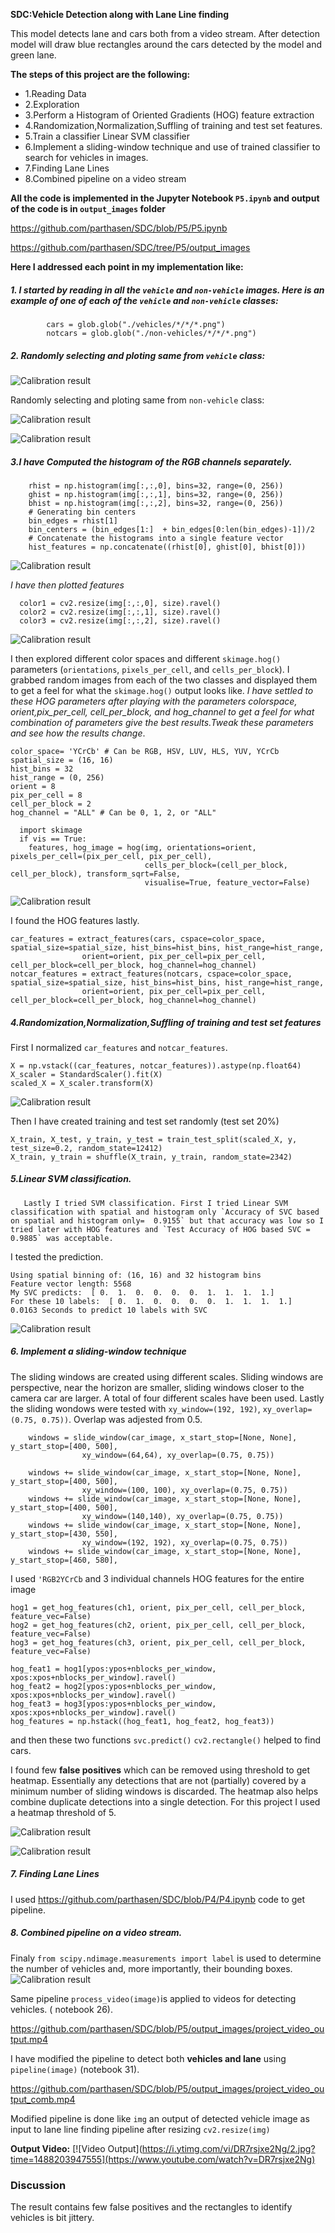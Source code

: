 **SDC:Vehicle Detection along with Lane Line finding**

This model detects lane and cars both from a video stream. After detection model will draw blue rectangles around the cars detected by the model and green lane. 
 
**The steps of this project are the following:**

* 1.Reading Data 
* 2.Exploration
* 3.Perform a Histogram of Oriented Gradients (HOG) feature extraction 
* 4.Randomization,Normalization,Suffling of training and test set features.
* 5.Train a classifier Linear SVM classifier
* 6.Implement a sliding-window technique and use of trained classifier to search for vehicles in images.
* 7.Finding Lane Lines
* 8.Combined pipeline on a video stream 

**All the code is implemented in the Jupyter Notebook `P5.ipynb` and output of the code is in `output_images` folder**

https://github.com/parthasen/SDC/blob/P5/P5.ipynb

https://github.com/parthasen/SDC/tree/P5/output_images


**Here I addressed each point in my implementation like:**  

##### 1. I started by reading in all the `vehicle` and `non-vehicle` images.  Here is an example of one of each of the `vehicle` and `non-vehicle` classes:

            cars = glob.glob("./vehicles/*/*/*.png")
            notcars = glob.glob("./non-vehicles/*/*/*.png")
 
##### 2. Randomly selecting and ploting same from `vehicle` class:

 ![Calibration result](https://github.com/parthasen/SDC/blob/P5/output_images/1.png)
 
Randomly selecting and ploting same from `non-vehicle` class:

 ![Calibration result](https://github.com/parthasen/SDC/blob/P5/output_images/2.png) 
 
 ![Calibration result](https://github.com/parthasen/SDC/blob/P5/output_images/3.png) 
 
 ##### 3.I have Computed the histogram of the RGB channels separately.
 
        rhist = np.histogram(img[:,:,0], bins=32, range=(0, 256))
        ghist = np.histogram(img[:,:,1], bins=32, range=(0, 256))
        bhist = np.histogram(img[:,:,2], bins=32, range=(0, 256))
        # Generating bin centers
        bin_edges = rhist[1]
        bin_centers = (bin_edges[1:]  + bin_edges[0:len(bin_edges)-1])/2
        # Concatenate the histograms into a single feature vector
        hist_features = np.concatenate((rhist[0], ghist[0], bhist[0]))

![Calibration result](https://github.com/parthasen/SDC/blob/P5/output_images/4.png)

*I have then plotted features*

      color1 = cv2.resize(img[:,:,0], size).ravel()
      color2 = cv2.resize(img[:,:,1], size).ravel()
      color3 = cv2.resize(img[:,:,2], size).ravel()
 
![Calibration result](https://github.com/parthasen/SDC/blob/P5/output_images/6.png) 

I then explored different color spaces and different `skimage.hog()` parameters (`orientations`, `pixels_per_cell`, and `cells_per_block`).  I grabbed random images from each of the two classes and displayed them to get a feel for what the `skimage.hog()` output looks like.
*I have settled to these HOG parameters after playing with the parameters colorspace, orient,pix_per_cell, cell_per_block, and hog_channel to get a feel for what combination of parameters give the best results.Tweak these parameters and see how the results change*.
        
    color_space= 'YCrCb' # Can be RGB, HSV, LUV, HLS, YUV, YCrCb
    spatial_size = (16, 16)
    hist_bins = 32
    hist_range = (0, 256)
    orient = 8
    pix_per_cell = 8
    cell_per_block = 2
    hog_channel = "ALL" # Can be 0, 1, 2, or "ALL"
      
      import skimage
      if vis == True:
        features, hog_image = hog(img, orientations=orient, pixels_per_cell=(pix_per_cell, pix_per_cell),
                                  cells_per_block=(cell_per_block, cell_per_block), transform_sqrt=False, 
                                  visualise=True, feature_vector=False)
  
![Calibration result](https://github.com/parthasen/SDC/blob/P5/output_images/5.png)

I found the HOG features lastly.
   
    car_features = extract_features(cars, cspace=color_space, spatial_size=spatial_size, hist_bins=hist_bins, hist_range=hist_range,
                    orient=orient, pix_per_cell=pix_per_cell, cell_per_block=cell_per_block, hog_channel=hog_channel)
    notcar_features = extract_features(notcars, cspace=color_space, spatial_size=spatial_size, hist_bins=hist_bins, hist_range=hist_range,
                    orient=orient, pix_per_cell=pix_per_cell, cell_per_block=cell_per_block, hog_channel=hog_channel)

##### 4.Randomization,Normalization,Suffling of training and test set features
    
First I normalized `car_features` and `notcar_features`.
      
    X = np.vstack((car_features, notcar_features)).astype(np.float64)                        
    X_scaler = StandardScaler().fit(X)
    scaled_X = X_scaler.transform(X)
    
![Calibration result](https://github.com/parthasen/SDC/blob/P5/output_images/7.png)

Then I have created training and test set randomly (test set 20%)

    X_train, X_test, y_train, y_test = train_test_split(scaled_X, y, test_size=0.2, random_state=12412)
    X_train, y_train = shuffle(X_train, y_train, random_state=2342)
##### 5.Linear SVM classification.      
 
       Lastly I tried SVM classification. First I tried Linear SVM classification with spatial and histogram only `Accuracy of SVC based on spatial and histogram only=  0.9155` but that accuracy was low so I tried later with HOG features and `Test Accuracy of HOG based SVC =  0.9885` was acceptable.

I tested the prediction.

    Using spatial binning of: (16, 16) and 32 histogram bins
    Feature vector length: 5568
    My SVC predicts:  [ 0.  1.  0.  0.  0.  0.  1.  1.  1.  1.]
    For these 10 labels:  [ 0.  1.  0.  0.  0.  0.  1.  1.  1.  1.]
    0.0163 Seconds to predict 10 labels with SVC
![Calibration result](https://github.com/parthasen/SDC/blob/P5/output_images/8.png) 
       
##### 6. Implement a sliding-window technique
The sliding windows are created using different scales. Sliding windows are perspective, near the horizon are smaller, sliding windows closer to the camera car are larger. A total of four different scales have been used. Lastly the sliding wondows were tested with `xy_window=(192, 192)`, `xy_overlap=(0.75, 0.75))`. Overlap was adjested from 0.5.

        windows = slide_window(car_image, x_start_stop=[None, None], y_start_stop=[400, 500], 
                    xy_window=(64,64), xy_overlap=(0.75, 0.75))

        windows += slide_window(car_image, x_start_stop=[None, None], y_start_stop=[400, 500], 
                    xy_window=(100, 100), xy_overlap=(0.75, 0.75))
        windows += slide_window(car_image, x_start_stop=[None, None], y_start_stop=[400, 500], 
                    xy_window=(140,140), xy_overlap=(0.75, 0.75))
        windows += slide_window(car_image, x_start_stop=[None, None], y_start_stop=[430, 550], 
                    xy_window=(192, 192), xy_overlap=(0.75, 0.75))
        windows += slide_window(car_image, x_start_stop=[None, None], y_start_stop=[460, 580], 

I used `'RGB2YCrCb` and 3 individual channels HOG features for the entire image 
  
    hog1 = get_hog_features(ch1, orient, pix_per_cell, cell_per_block, feature_vec=False)
    hog2 = get_hog_features(ch2, orient, pix_per_cell, cell_per_block, feature_vec=False)
    hog3 = get_hog_features(ch3, orient, pix_per_cell, cell_per_block, feature_vec=False)
    
    hog_feat1 = hog1[ypos:ypos+nblocks_per_window, xpos:xpos+nblocks_per_window].ravel() 
    hog_feat2 = hog2[ypos:ypos+nblocks_per_window, xpos:xpos+nblocks_per_window].ravel() 
    hog_feat3 = hog3[ypos:ypos+nblocks_per_window, xpos:xpos+nblocks_per_window].ravel() 
    hog_features = np.hstack((hog_feat1, hog_feat2, hog_feat3))

and then these two functions  `svc.predict()` `cv2.rectangle()` helped to find cars.

I found few **false positives** which can be removed using threshold to get heatmap. Essentially any detections that are not (partially) covered by a minimum number of sliding windows is discarded. The heatmap also helps combine duplicate detections into a single detection. For this project I used a heatmap threshold of 5.

![Calibration result](https://github.com/parthasen/SDC/blob/P5/output_images/9.png) 


![Calibration result](https://github.com/parthasen/SDC/blob/P5/output_images/10.png)

##### 7.  Finding Lane Lines
I used https://github.com/parthasen/SDC/blob/P4/P4.ipynb code to get pipeline. 

##### 8.  Combined pipeline on a video stream. 
Finaly `from scipy.ndimage.measurements import label` is used to determine the number of vehicles and, more importantly, their bounding boxes. 
![Calibration result](https://github.com/parthasen/SDC/blob/P5/output_images/11.png) 

Same pipeline  `process_video(image)`is applied to videos for detecting vehicles. ( notebook 26).

https://github.com/parthasen/SDC/blob/P5/output_images/project_video_output.mp4

I have modified the pipeline to detect both **vehicles and lane** using `pipeline(image)` (notebook 31).

https://github.com/parthasen/SDC/blob/P5/output_images/project_video_output_comb.mp4

Modified pipeline is done like `img` an output of detected vehicle image as input to lane line finding pipeline after resizing `cv2.resize(img)`

**Output Video:** 
[![Video Output](https://i.ytimg.com/vi/DR7rsjxe2Ng/2.jpg?time=1488203947555](https://www.youtube.com/watch?v=DR7rsjxe2Ng)

### Discussion

The result contains few false positives and the rectangles to identify vehicles is bit jittery.
